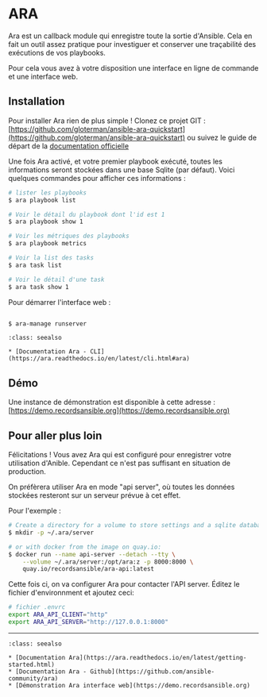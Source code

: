 # ARA

Ara est un callback module qui enregistre toute la sortie d'Ansible. Cela en fait un outil assez pratique 
pour investiguer et conserver une traçabilité des exécutions de vos playbooks.

Pour cela vous avez à votre disposition une interface en ligne de commande et une interface web.



## Installation 

Pour installer Ara rien de plus simple ! Clonez ce projet GIT : [https://github.com/gloterman/ansible-ara-quickstart](https://github.com/gloterman/ansible-ara-quickstart)
ou suivez le guide de départ de la [documentation officielle](https://ara.readthedocs.io/en/latest/getting-started.html)

Une fois Ara activé, et votre premier playbook exécuté, toutes les informations seront stockées dans une 
base Sqlite (par défaut). Voici quelques commandes pour afficher ces informations :


```bash session
# lister les playbooks
$ ara playbook list

# Voir le détail du playbook dont l'id est 1 
$ ara playbook show 1

# Voir les métriques des playbooks
$ ara playbook metrics

# Voir la list des tasks
$ ara task list

# Voir le détail d'une task
$ ara task show 1
 ```

Pour démarrer l'interface web : 

```bash

$ ara-manage runserver
```

```{admonition} Approfondir
:class: seealso

* [Documentation Ara - CLI](https://ara.readthedocs.io/en/latest/cli.html#ara)
```

## Démo

Une instance de démonstration est disponible à cette adresse : [https://demo.recordsansible.org](https://demo.recordsansible.org)

## Pour aller plus loin

Félicitations ! Vous avez Ara qui est configuré pour enregistrer votre utilisation d'Anible. 
Cependant ce n'est pas suffisant en situation de production.

On préfèrera utiliser Ara en mode "api server", où toutes les données stockées resteront sur un serveur prévue à cet effet.

Pour l'exemple : 

```bash
# Create a directory for a volume to store settings and a sqlite database
$ mkdir -p ~/.ara/server

# or with docker from the image on quay.io:
$ docker run --name api-server --detach --tty \
    --volume ~/.ara/server:/opt/ara:z -p 8000:8000 \
    quay.io/recordsansible/ara-api:latest
```

Cette fois ci, on va configurer Ara pour contacter l'API server. Éditez le fichier d'environnment et ajoutez ceci:

```bash
# fichier .envrc
export ARA_API_CLIENT="http"
export ARA_API_SERVER="http://127.0.0.1:8000"
```

----



```{admonition} Approfondir
:class: seealso

* [Documentation Ara](https://ara.readthedocs.io/en/latest/getting-started.html)
* [Documentation Ara - Github](https://github.com/ansible-community/ara)
* [Démonstration Ara interface web](https://demo.recordsansible.org)
```

